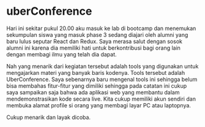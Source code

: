 # uberConference

Hari ini sekitar pukul 20.00 aku masuk ke lab di bootcamp dan menemukan sekumpulan siswa yang masuk phase 3 sedang diajari oleh alumni yang baru lulus seputar React dan Redux. Saya merasa salut dengan sosok alumni ini karena dia memiliki hati untuk berkontribusi bagi orang lain dengan membagi ilmu yang telah dia dapat.

Nah yang menarik dari kegiatan tersebut adalah tools yang digunakan untuk mengajarkan materi yang banyak baris kodenya. Tools tersebut adalah UberConference. Saya sebenarnya baru mengenal tools ini sehingga belum bisa membahas fitur-fitur yang dimiliki sehingga pada catatan ini cukup saya sampaikan saja bahwa ada aplikasi web yang membantu dalam mendemonstrasikan kode secara live. Kita cukup memiliki akun sendiri dan membuka alamat profile si orang yang membagi layar PC atau laptopnya.

Cukup menarik dan layak dicoba.
